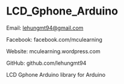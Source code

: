 # LCD_Gphone_Arduino

Email: lehungmt94@gmail.com 

Facebook: facebook.com/mculearning 

Website: mculearning.wordpress.com 

GitHub: github.com/lehungmt94 


LCD Gphone Arduino library for Arduino
